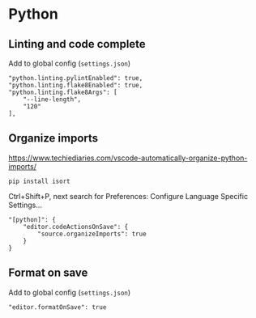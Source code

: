 # Python

## Linting and code complete

Add to global config (`settings.json`)

```
"python.linting.pylintEnabled": true,
"python.linting.flake8Enabled": true,
"python.linting.flake8Args": [
	"--line-length",
	"120"
],
```

## Organize imports

https://www.techiediaries.com/vscode-automatically-organize-python-imports/

```
pip install isort
```

Ctrl+Shift+P, next search for Preferences: Configure Language Specific Settings...

```
"[python]": {
    "editor.codeActionsOnSave": {
        "source.organizeImports": true
    }
}
```

## Format on save

Add to global config (`settings.json`)

```
"editor.formatOnSave": true
```

